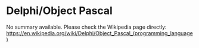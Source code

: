 # Delphi/Object Pascal

No summary available. Please check the Wikipedia page directly: https://en.wikipedia.org/wiki/Delphi/Object_Pascal_(programming_language)
